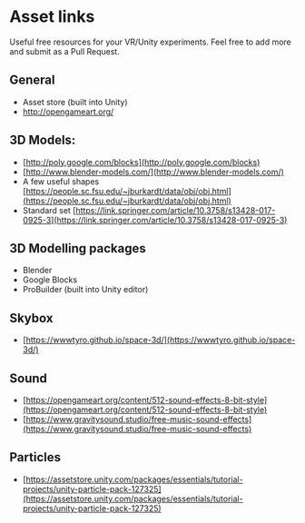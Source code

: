 # Asset links

Useful free resources for your VR/Unity experiments. Feel free to add more and submit as a Pull Request.

## General
- Asset store (built into Unity)
- http://opengameart.org/

## 3D Models:
- [http://poly.google.com/blocks](http://poly.google.com/blocks)
- [http://www.blender-models.com/](http://www.blender-models.com/)
- A few useful shapes [https://people.sc.fsu.edu/~jburkardt/data/obj/obj.html](https://people.sc.fsu.edu/~jburkardt/data/obj/obj.html)
- Standard set [https://link.springer.com/article/10.3758/s13428-017-0925-3](https://link.springer.com/article/10.3758/s13428-017-0925-3)

## 3D Modelling packages
- Blender
- Google Blocks
- ProBuilder (built into Unity editor)

## Skybox
- [https://wwwtyro.github.io/space-3d/](https://wwwtyro.github.io/space-3d/)

## Sound
- [https://opengameart.org/content/512-sound-effects-8-bit-style](https://opengameart.org/content/512-sound-effects-8-bit-style)
- [https://www.gravitysound.studio/free-music-sound-effects](https://www.gravitysound.studio/free-music-sound-effects)

## Particles
- [https://assetstore.unity.com/packages/essentials/tutorial-projects/unity-particle-pack-127325](https://assetstore.unity.com/packages/essentials/tutorial-projects/unity-particle-pack-127325)